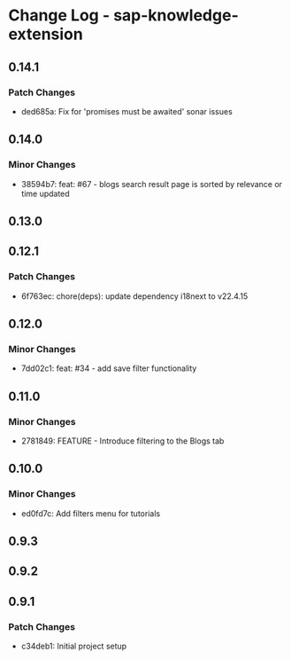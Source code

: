 # Change Log - sap-knowledge-extension

## 0.14.1

### Patch Changes

-   ded685a: Fix for 'promises must be awaited' sonar issues

## 0.14.0

### Minor Changes

-   38594b7: feat: #67 - blogs search result page is sorted by relevance or time updated

## 0.13.0

## 0.12.1

### Patch Changes

-   6f763ec: chore(deps): update dependency i18next to v22.4.15

## 0.12.0

### Minor Changes

-   7dd02c1: feat: #34 - add save filter functionality

## 0.11.0

### Minor Changes

-   2781849: FEATURE - Introduce filtering to the Blogs tab

## 0.10.0

### Minor Changes

-   ed0fd7c: Add filters menu for tutorials

## 0.9.3

## 0.9.2

## 0.9.1

### Patch Changes

-   c34deb1: Initial project setup
